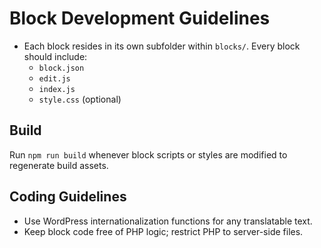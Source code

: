 # Block Development Guidelines

- Each block resides in its own subfolder within `blocks/`. Every block should include:
  - `block.json`
  - `edit.js`
  - `index.js`
  - `style.css` (optional)

## Build

Run `npm run build` whenever block scripts or styles are modified to regenerate build assets.

## Coding Guidelines

- Use WordPress internationalization functions for any translatable text.
- Keep block code free of PHP logic; restrict PHP to server-side files.

